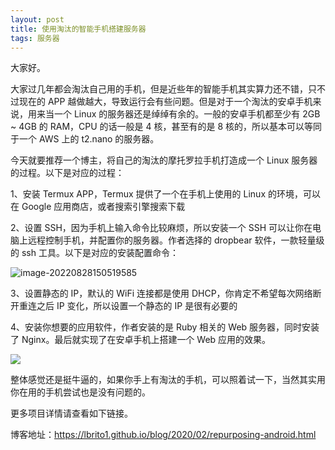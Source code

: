 ```yaml
---
layout: post
title: 使用淘汰的智能手机搭建服务器
tags: 服务器
---
```


大家好。

大家过几年都会淘汰自己用的手机，但是近些年的智能手机其实算力还不错，只不过现在的 APP 越做越大，导致运行会有些问题。但是对于一个淘汰的安卓手机来说，用来当一个 Linux 的服务器还是绰绰有余的。一般的安卓手机都至少有 2GB ~ 4GB 的 RAM，CPU 的话一般是 4 核，甚至有的是 8 核的，所以基本可以等同于一个 AWS 上的 t2.nano 的服务器。

今天就要推荐一个博主，将自己的淘汰的摩托罗拉手机打造成一个 Linux 服务器的过程。以下是对应的过程：

1、安装 Termux APP，Termux 提供了一个在手机上使用的 Linux 的环境，可以在 Google 应用商店，或者搜索引擎搜索下载

2、设置 SSH，因为手机上输入命令比较麻烦，所以安装一个 SSH 可以让你在电脑上远程控制手机，并配置你的服务器。作者选择的 dropbear 软件，一款轻量级的 ssh 工具。以下是对应的安装配置命令：

![image-20220828150519585](https://7465-test-3c9b5e-1-1301419220.tcb.qcloud.la/images/compress_image-20220828150519585.png)

3、设置静态的 IP，默认的 WiFi 连接都是使用 DHCP，你肯定不希望每次网络断开重连之后 IP 变化，所以设置一个静态的 IP 是很有必要的

4、安装你想要的应用软件，作者安装的是 Ruby 相关的 Web 服务器，同时安装了 Nginx。最后就实现了在安卓手机上搭建一个 Web 应用的效果。

![](https://7465-test-3c9b5e-1-1301419220.tcb.qcloud.la/images/compress_android-web-server.png)

整体感觉还是挺牛逼的，如果你手上有淘汰的手机，可以照着试一下，当然其实用你在用的手机尝试也是没有问题的。

更多项目详情请查看如下链接。

博客地址：https://lbrito1.github.io/blog/2020/02/repurposing-android.html